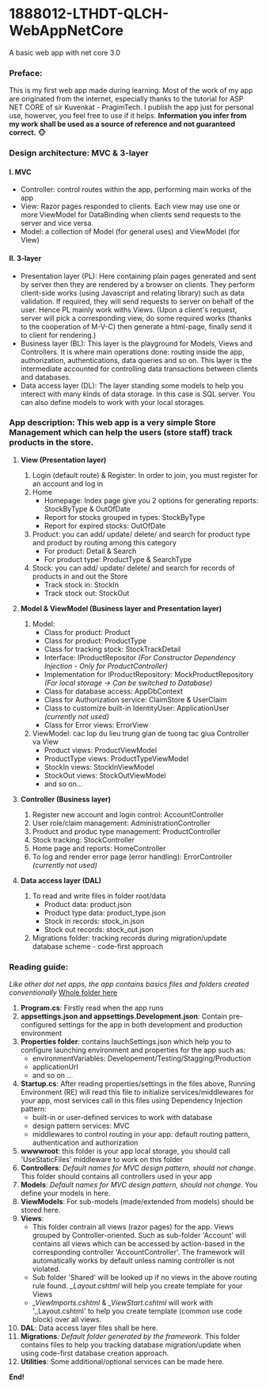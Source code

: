 # 1888012-LTHDT-QLCH-WebAppNetCore
A basic web app with net core 3.0

### Preface: 
This is my first web app made during learning. Most of the work of my app are originated from the internet, especially thanks to the tutorial for ASP NET CORE of sir Kuvenkat - PragimTech. I publish the app just for personal use, howerver, you feel free to use if it helps.
**Information you infer from my work shall be used as a source of reference and not guaranteed correct.**
:monkey_face:

### Design architecture: MVC & 3-layer
#### I. MVC
- Controller: control routes within the app, performing main works of the app
- View: Razor pages responded to clients. Each view may use one or more ViewModel for DataBinding when clients send requests to the server and vice versa.
- Model: a collection of Model (for general uses) and ViewModel (for View)

#### II. 3-layer
- Presentation layer (PL): Here containing plain pages generated and sent by server then they are rendered by a browser on clients. They perform client-side works (using Javascript and relating library) such as data validation. If required, they will send requests to server on behalf of the user. Hence PL mainly work withs Views.
(Upon a client's request, server will pick a corresponding view, do some required works (thanks to the cooperation of M-V-C) then generate a html-page, finally send it to client for rendering.)
- Business layer (BL): This layer is the playground for Models, Views and Controllers. It is where main operations done: routing inside the app, authorization, authentications, data queries and so on. This layer is the intermediate accounted for controlling data transactions between clients and databases.
- Data access layer (DL): The layer standing some models to help you interect with many kinds of data storage. In this case is SQL server. You can also define models to work with your local storages.


### App description: This web app is a very simple Store Management which can help the users (store staff) track products in the store.
1. __View (Presentation layer)__
  	1. Login (default route) & Register: In order to join, you must register for an account and log in
	1. Home
		+ Homepage: Index page give you 2 options for generating reports: StockByType & OutOfDate
		+ Report for stocks grouped in types: StockByType
		+ Report for expired stocks: OutOfDate
	1. Product: you can add/ update/ delete/ and search for product type and product by routing among this category
		+ For product: Detail & Search
		+ For product type: ProductType & SearchType
	1. Stock: you can add/ update/ delete/ and search for records of products in and out the Store
		+ Track stock in: StockIn
		+ Track stock out: StockOut 
1. __Model & ViewModel (Business layer and Presentation layer)__
	1. Model:
		+ Class for product: Product
		+ Class for product: ProductType
		+ Class for tracking stock: StockTrackDetail
		+ Interface: IProductRepositor *(For Constructor Dependency Injection - Only for ProductController)*
		+ Implementation for IProductRepository: MockProductRepository *(For local storage -> Can be switched to Database)*
		+ Class for database access: AppDbContext
		+ Class for Authorization service: ClaimStore & UserClaim
		+ Class to customize built-in IdentityUser: ApplicationUser *(currently not used)*
		+ Class for Error views: ErrorView
	1. ViewModel: cac lop du lieu trung gian de tuong tac giua Controller va View
		+ Product views: ProductViewModel
		+ ProductType views: ProductTypeViewModel
		+ StockIn views: StockInViewModel
		+ StockOut views: StockOutViewModel
		+ and so on...
1. __Controller (Business layer)__
	1. Register new account and login control: AccountController
	1. User role/claim management: AdministrationController
	1. Product and produc type management: ProductController 
	1. Stock tracking: StockController
	1. Home page and reports: HomeController
	1. To log and render error page (error handling): ErrorController *(currently not used)*

1. __Data access layer (DAL)__
	1. To read and write files in folder root/data
		+ Product data: product.json
		+ Product type data: product_type.json
		+ Stock in records: stock_in.json
		+ Stock out records: stock_out.json
	1. Migrations folder: tracking records during migration/update database scheme - code-first approach
	
### Reading guide:
*Like other dot net apps, the app contains basics files and folders created conventionally*
[Whole folder here](https://github.com/ngocongduy/1888012-LTHDT-QLCH-WebAppNetCore/tree/master/1888012-LTHDT-QLCH-WebAppNetCore)
1. __Program.cs__: Firstly read when the app runs
1. __appsettings.json and appsettings.Development.json__: Contain pre-configured settings for the app in both development and production environment
1. __Properties folder__: contains lauchSettings.json which help you to configure launching environment and properties for the app such as:
	- environmentVariables: Developement/Testing/Stagging/Production
	- applicationUrl
	- and so on ...
1. __Startup.cs__: After reading properties/settings in the files above, Running Environment (RE) will read this file to initialize services/middlewares for your app, most services call in this files using Dependency Injection pattern:
	- built-in or user-defined services to work with database
	- design pattern services: MVC
	- middlewares to control routing in your app: default routing pattern, authentication and authorization 
1. __wwwwroot__: this folder is your app local storage, you should call 'UseStaticFiles' middleware to work on this folder
1. __Controllers__: *Default names for MVC design pattern, should not change*. This folder should contains all controllers used in your app
1. __Models__: *Default names for MVC design pattern, should not change*. You define your models in here.
1. __ViewModels__: For sub-models (made/extended from models) should be stored here.
1. __Views__: 
	- This folder contrain all views (razor pages) for the app. Views grouped by Controller-oriented. Such as sub-folder 'Account' will contains all views which can be accessed by action-based in the corresponding controller 'AccountController'. The framework will automatically works by default unless naming controller is not violated. 
	- Sub folder 'Shared' will be looked up if no views in the above routing rule found. *_Layout.cshtml* will help you create template for your Views
	- *_ViewImports.cshtml* & *_ViewStart.cshtml* will work with '_Layout.cshtml' to help you create template (common use code block) over all views.
1. __DAL__: Data access layer files shall be here.
1. __Migrations__: *Default folder generated by the framework*. This folder contains files to help you tracking database migration/update when using code-first database creation approach.
1. __Utilities__: Some additional/optional services can be made here.

**End!**
